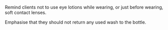 Remind clients not to use eye lotions while wearing, or just before wearing, soft contact lenses.

Emphasise that they should not return any used wash to the bottle.
